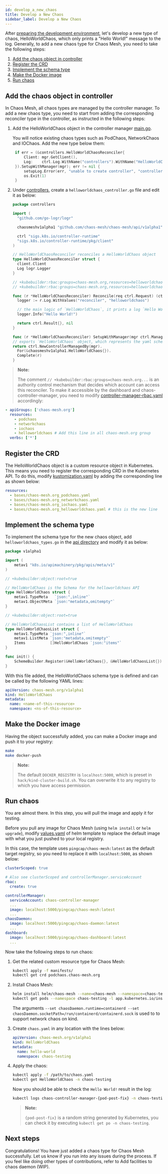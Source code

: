 ```yaml
---
id: develop_a_new_chaos
title: Develop a New Chaos
sidebar_label: Develop a New Chaos
---
```


After [preparing the development environment](setup_env.md), let's develop a new type of chaos, HelloWorldChaos, which only prints a "Hello World!" message to the log. Generally, to add a new chaos type for Chaos Mesh, you need to take the following steps:

1. [Add the chaos object in controller](#add-the-chaos-object-in-controller)
2. [Register the CRD](#register-the-crd)
3. [Implement the schema type](#implement-the-schema-type)
4. [Make the Docker image](#make-the-docker-image)
5. [Run chaos](#run-chaos)

## Add the chaos object in controller

In Chaos Mesh, all chaos types are managed by the controller manager. To add a new chaos type, you need to start from adding the corresponding reconciler type in the controller, as instructed in the following steps:

1. Add the HelloWorldChaos object in the controller manager [main.go](https://github.com/chaos-mesh/chaos-mesh/blob/master/cmd/controller-manager/main.go#L104).

   You will notice existing chaos types such as PodChaos, NetworkChaos and IOChaos. Add the new type below them:

   ```go
   	if err = (&controllers.HelloWorldChaosReconciler{
   		Client: mgr.GetClient(),
   		Log:    ctrl.Log.WithName("controllers").WithName("HelloWorldChaos"),
   	}).SetupWithManager(mgr); err != nil {
   		setupLog.Error(err, "unable to create controller", "controller", "HelloWorldChaos")
   		os.Exit(1)
   	}
   ```

2. Under [controllers](https://github.com/chaos-mesh/chaos-mesh/tree/master/controllers), create a `helloworldchaos_controller.go` file and edit it as below:

   ```go
   package controllers

   import (
     "github.com/go-logr/logr"

     chaosmeshv1alpha1 "github.com/chaos-mesh/chaos-mesh/api/v1alpha1"

     ctrl "sigs.k8s.io/controller-runtime"
     "sigs.k8s.io/controller-runtime/pkg/client"
   )

   // HelloWorldChaosReconciler reconciles a HelloWorldChaos object
   type HelloWorldChaosReconciler struct {
     client.Client
     Log logr.Logger
   }

   // +kubebuilder:rbac:groups=chaos-mesh.org,resources=helloworldchaos,verbs=get;list;watch;create;update;patch;delete
   // +kubebuilder:rbac:groups=chaos-mesh.org,resources=helloworldchaos/status,verbs=get;update;patch

   func (r *HelloWorldChaosReconciler) Reconcile(req ctrl.Request) (ctrl.Result, error) {
     logger := r.Log.WithValues("reconciler", "helloworldchaos")

     // the main logic of `HelloWorldChaos`, it prints a log `Hello World!` and returns nothing.
     logger.Info("Hello World!")

     return ctrl.Result{}, nil
   }

   func (r *HelloWorldChaosReconciler) SetupWithManager(mgr ctrl.Manager) error {
   // exports `HelloWorldChaos` object, which represents the yaml schema content the user applies.
   return ctrl.NewControllerManagedBy(mgr).
     For(&chaosmeshv1alpha1.HelloWorldChaos{}).
     Complete(r)
   }
   ```

> **Note:**
>
> The comment `// +kubebuilder:rbac:groups=chaos-mesh.org...` is an authority control mechanism that decides which account can access this reconciler. To make it accessible by the dashboard and chaos-controller-manager, you need to modify [controller-manager-rbac.yaml](https://github.com/chaos-mesh/chaos-mesh/blob/master/helm/chaos-mesh/templates/controller-manager-rbac.yaml) accordingly:

```yaml
- apiGroups: ['chaos-mesh.org']
  resources:
    - podchaos
    - networkchaos
    - iochaos
    - helloworldchaos # Add this line in all chaos-mesh.org group
  verbs: ['*']
```

## Register the CRD

The HelloWorldChaos object is a custom resource object in Kubernetes. This means you need to register the corresponding CRD in the Kubernetes API. To do this, modify [kustomization.yaml](https://github.com/chaos-mesh/chaos-mesh/blob/master/config/crd/kustomization.yaml) by adding the corresponding line as shown below:

```yaml
resources:
  - bases/chaos-mesh.org_podchaos.yaml
  - bases/chaos-mesh.org_networkchaos.yaml
  - bases/chaos-mesh.org_iochaos.yaml
  - bases/chaos-mesh.org_helloworldchaos.yaml # this is the new line
```

## Implement the schema type

To implement the schema type for the new chaos object, add `helloworldchaos_types.go` in the [api directory](https://github.com/chaos-mesh/chaos-mesh/tree/master/api/v1alpha1) and modify it as below:

```go
package v1alpha1

import (
	metav1 "k8s.io/apimachinery/pkg/apis/meta/v1"
)

// +kubebuilder:object:root=true

// HelloWorldChaos is the Schema for the helloworldchaos API
type HelloWorldChaos struct {
	metav1.TypeMeta   `json:",inline"`
	metav1.ObjectMeta `json:"metadata,omitempty"`
}

// +kubebuilder:object:root=true

// HelloWorldChaosList contains a list of HelloWorldChaos
type HelloWorldChaosList struct {
	metav1.TypeMeta `json:",inline"`
	metav1.ListMeta `json:"metadata,omitempty"`
	Items           []HelloWorldChaos `json:"items"`
}

func init() {
	SchemeBuilder.Register(&HelloWorldChaos{}, &HelloWorldChaosList{})
}
```

With this file added, the HelloWorldChaos schema type is defined and can be called by the following YAML lines:

```yaml
apiVersion: chaos-mesh.org/v1alpha1
kind: HelloWorldChaos
metadata:
  name: <name-of-this-resource>
  namespace: <ns-of-this-resource>
```

## Make the Docker image

Having the object successfully added, you can make a Docker image and push it to your registry:

```bash
make
make docker-push
```

> **Note:**
>
> The default `DOCKER_REGISTRY` is `localhost:5000`, which is preset in `hack/kind-cluster-build.sh`. You can overwrite it to any registry to which you have access permission.

## Run chaos

You are almost there. In this step, you will pull the image and apply it for testing.

Before you pull any image for Chaos Mesh (using `helm install` or `helm upgrade`), modify [values.yaml](https://github.com/chaos-mesh/chaos-mesh/blob/master/helm/chaos-mesh/values.yaml) of helm template to replace the default image with what you just pushed to your local registry.

In this case, the template uses `pingcap/chaos-mesh:latest` as the default target registry, so you need to replace it with `localhost:5000`, as shown below:

```yaml
clusterScoped: true

# Also see clusterScoped and controllerManager.serviceAccount
rbac:
  create: true

controllerManager:
  serviceAccount: chaos-controller-manager
  ...
  image: localhost:5000/pingcap/chaos-mesh:latest
  ...
chaosDaemon:
  image: localhost:5000/pingcap/chaos-daemon:latest
  ...
dashboard:
  image: localhost:5000/pingcap/chaos-dashboard:latest
  ...
```

Now take the following steps to run chaos:

1. Get the related custom resource type for Chaos Mesh:

   ```bash
   kubectl apply -f manifests/
   kubectl get crd podchaos.chaos-mesh.org
   ```

2. Install Chaos Mesh:

   ```bash
   helm install helm/chaos-mesh --name=chaos-mesh --namespace=chaos-testing --set chaosDaemon.runtime=containerd --set chaosDaemon.socketPath=/run/containerd/containerd.sock
   kubectl get pods --namespace chaos-testing -l app.kubernetes.io/instance=chaos-mesh
   ```

   The arguments `--set chaosDaemon.runtime=containerd --set chaosDaemon.socketPath=/run/containerd/containerd.sock` is used to to support network chaos on kind.

3. Create `chaos.yaml` in any location with the lines below:

   ```yaml
   apiVersion: chaos-mesh.org/v1alpha1
   kind: HelloWorldChaos
   metadata:
     name: hello-world
     namespace: chaos-testing
   ```

4. Apply the chaos:

   ```bash
   kubectl apply -f /path/to/chaos.yaml
   kubectl get HelloWorldChaos -n chaos-testing
   ```

   Now you should be able to check the `Hello World!` result in the log:

   ```bash
   kubectl logs chaos-controller-manager-{pod-post-fix} -n chaos-testing
   ```

   > **Note:**
   >
   > `{pod-post-fix}` is a random string generated by Kubernetes, you can check it by executing `kubectl get po -n chaos-testing`.

## Next steps

Congratulations! You have just added a chaos type for Chaos Mesh successfully. Let us know if you run into any issues during the process. If you feel like doing other types of contributions, refer to Add facilities to chaos daemon (WIP).
